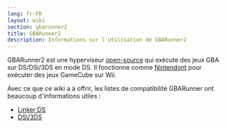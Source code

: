 ```yaml
---
lang: fr-FR
layout: wiki
section: gbarunner2
title: GBARunner2
description: Informations sur l'utilisation de GBARunner2
---
```


GBARunner2 est une hyperviseur [open-source](https://github.com/Gericom/GBARunner2) qui exécute des jeux GBA sur DS/DSi/3DS en mode DS. Il fonctionne comme [Nintendont](https://github.com/FIX94/Nintendont) pour exécuter des jeux GameCube sur Wii.

Avec ce que ce wiki a à offrir, les listes de compatibilité GBARunner ont beaucoup d'informations utiles :
- [Linker DS](https://wiki.gbatemp.net/wiki/GBARunner2)
- [DSi/3DS](https://wiki.gbatemp.net/wiki/GBARunner2/DSi_3DS_Compatibility_List)
